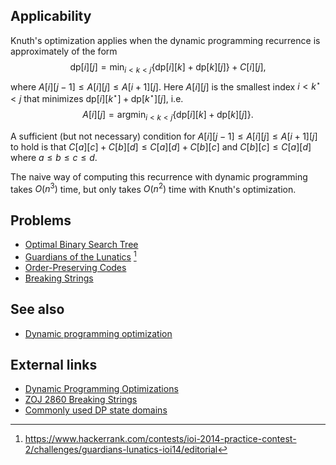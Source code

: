 ## Applicability
Knuth's optimization applies when the dynamic programming recurrence is approximately of the form
$$ \mathrm{dp}[i][j] = \min_{i<k<j} \left\{\mathrm{dp}[i][k] + \mathrm{dp}[k][j] \right\} + C[i][j], $$
where $A[i][j-1] \leq A[i][j] \leq A[i+1][j]$. Here $A[i][j]$ is the smallest index $i < k^\star < j$ that minimizes $\mathrm{dp}[i][k^\star] + \mathrm{dp}[k^\star][j]$, i.e.
$$ A[i][j] = \mathrm{argmin}_{i<k<j} \left\{\mathrm{dp}[i][k] + \mathrm{dp}[k][j] \right\}. $$

A sufficient (but not necessary) condition for $A[i][j-1] \leq A[i][j] \leq A[i+1][j]$ to hold is that $C[a][c] + C[b][d] \leq C[a][d] + C[b][c]$ and $C[b][c] \leq C[a][d]$ where $a \leq b \leq c \leq d$.

The naive way of computing this recurrence with dynamic programming takes $O(n^3)$ time, but only takes $O(n^2)$ time with Knuth's optimization.

## Problems

- [Optimal Binary Search Tree](https://uva.onlinejudge.org/external/103/10304.pdf)
- [Guardians of the Lunatics](https://www.hackerrank.com/contests/ioi-2014-practice-contest-2/challenges/guardians-lunatics-ioi14) [^1]
- [Order-Preserving Codes](http://codeforces.com/gym/100212)
- [Breaking Strings](http://www.spoj.com/problems/BRKSTRNG/)

## See also
- [Dynamic programming optimization]()

## External links
- [Dynamic Programming Optimizations](http://codeforces.com/blog/entry/8219)
- [ZOJ 2860 Breaking Strings](https://apps.topcoder.com/forums/?module=Thread&threadID=579321&start=0&mc=17#823126)
- [Commonly used DP state domains](https://apps.topcoder.com/forums/?module=Thread&threadID=697369&start=0&mc=22#1327577)

[^1]: <https://www.hackerrank.com/contests/ioi-2014-practice-contest-2/challenges/guardians-lunatics-ioi14/editorial>

